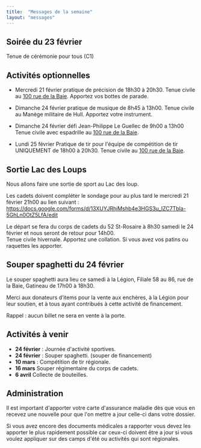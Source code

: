 ```yaml
---
title:  "Messages de la semaine"
layout: "messages"
---
```


## Soirée du 23 février

Tenue de cérémonie pour tous (C1)

## Activités optionnelles

-  Mercredi 21 février pratique de précision de 18h30 à 20h30. Tenue civile au [100 rue de la Baie](/information/comment-nous-rejoindre/). Apportez vos bottes de parade.

 - Dimanche 24 février pratique de musique de 8h45 à 13h00. Tenue civile au Manège militaire de Hull. Apportez votre instrument.

 - Dimanche 24 février défi Jean-Philippe Le Guellec de 9h00 a 13h00 Tenue civile avec espadrille au [100 rue de la Baie](/information/comment-nous-rejoindre/).

 - Lundi 25 février Pratique de tir pour l'équipe de compétition de tir UNIQUEMENT de 18h00 à 20h30. Tenue civile au [100 rue de la Baie](/information/comment-nous-rejoindre/).

## Sortie Lac des Loups

Nous allons faire une sortie de sport au Lac des loup. 

Les cadets doivent compléter le sondage pour au plus tard le mercredi 21 février 21h00 au lien suivant : <https://docs.google.com/forms/d/13XUYJRhjMshb4e3HGS3u_IZC7Tbla-5GhLn0OtZ5LfA/edit>

Le départ se fera du corps de cadets du 52 St-Rosaire à 8h30 samedi le 24 février et nous seront de retour pour 14h00.  
Tenue civile hivernale.
Apportez une collation.
Si vous avez vos patins ou raquettes les apporter.

## Souper spaghetti du 24 février
 
Le souper spaghetti aura lieu ce samedi à la Légion, Filiale 58 au 86, rue de la Baie, Gatineau de 17h00 à 18h30. 

Merci aux donateurs d’items pour la vente aux enchères, à la Légion pour leur soutien, et à tous ayant contribués à cette activité de financement.  

Rappel : aucun billet ne sera en vente à la porte.

  
## Activités à venir

- **24 février** : Journée d'activité sportives.
- **24 février** : Souper spaghetti. (souper de financement)
- **10 mars** : Compétition de tir régionale.
- **16 mars** Souper régimentaire du corps de cadets.
- **6 avril** Collecte de bouteilles.

## Administration

Il est important d'apporter votre carte d'assurance maladie dès que vous en recevez une nouvelle pour que l'on mettre a jour celle-ci dans votre dossier.

Si vous avez encore des documents médicales a rapporter vous devez les apporter le plus rapidement possible car ceux-ci doivent être a jour si vous voulez appliquer sur des camps d'été ou activités qui sont régionales.
  
